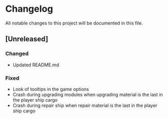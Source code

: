 # Changelog
All notable changes to this project will be documented in this file.

## [Unreleased]

### Changed
- Updated README.md

### Fixed
- Look of tooltips in the game options
- Crash during upgrading modules when upgrading material is the last in the
  player ship cargo
- Crash during repair ship when repair material is the last in the player
  ship cargo
